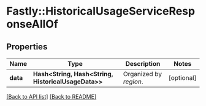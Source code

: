 # Fastly::HistoricalUsageServiceResponseAllOf

## Properties

| Name | Type | Description | Notes |
| ---- | ---- | ----------- | ----- |
| **data** | **Hash&lt;String, Hash&lt;String, HistoricalUsageData&gt;&gt;** | Organized by *region*. | [optional] |

[[Back to API list]](../../README.md#endpoints) [[Back to README]](../../README.md)

